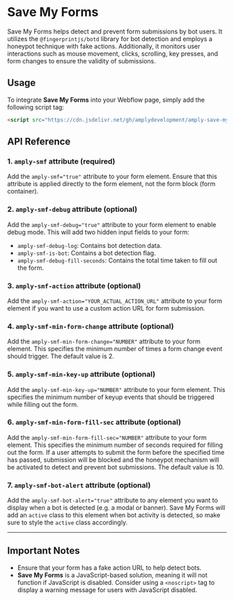 # Save My Forms

Save My Forms helps detect and prevent form submissions by bot users. It utilizes the `@fingerprintjs/botd` library for bot detection and employs a honeypot technique with fake actions. Additionally, it monitors user interactions such as mouse movement, clicks, scrolling, key presses, and form changes to ensure the validity of submissions.

## Usage

To integrate **Save My Forms** into your Webflow page, simply add the following script tag:

```html
<script src="https://cdn.jsdelivr.net/gh/amplydevelopment/amply-save-my-form@57cc8ae0d9c1523db6447ab70e248c8a04fbfbe0/index.js"></script>
```

## API Reference

### 1. `amply-smf` attribute (required)

Add the `amply-smf="true"` attribute to your form element. Ensure that this attribute is applied directly to the form element, not the form block (form container).

### 2. `amply-smf-debug` attribute (optional)

Add the `amply-smf-debug="true"` attribute to your form element to enable debug mode. This will add two hidden input fields to your form:

- `amply-smf-debug-log`: Contains bot detection data.
- `amply-smf-is-bot`: Contains a bot detection flag.
- `amply-smf-debug-fill-seconds`: Contains the total time taken to fill out the form.

### 3. `amply-smf-action` attribute (optional)

Add the `amply-smf-action="YOUR_ACTUAL_ACTION_URL"` attribute to your form element if you want to use a custom action URL for form submission.

### 4. `amply-smf-min-form-change` attribute (optional)

Add the `amply-smf-min-form-change="NUMBER"` attribute to your form element. This specifies the minimum number of times a form change event should trigger. The default value is 2.

### 5. `amply-smf-min-key-up` attribute (optional)

Add the `amply-smf-min-key-up="NUMBER"` attribute to your form element. This specifies the minimum number of keyup events that should be triggered while filling out the form.

### 6. `amply-smf-min-form-fill-sec` attribute (optional)

Add the `amply-smf-min-form-fill-sec="NUMBER"` attribute to your form element. This specifies the minimum number of seconds required for filling out the form. If a user attempts to submit the form before the specified time has passed, submission will be blocked and the honeypot mechanism will be activated to detect and prevent bot submissions. The default value is 10.

### 7. `amply-smf-bot-alert` attribute (optional)

Add the `amply-smf-bot-alert="true"` attribute to any element you want to display when a bot is detected (e.g. a modal or banner). Save My Forms will add an `active` class to this element when bot activity is detected, so make sure to style the `active` class accordingly.


---

## Important Notes

- Ensure that your form has a fake action URL to help detect bots.
- **Save My Forms** is a JavaScript-based solution, meaning it will not function if JavaScript is disabled. Consider using a `<noscript>` tag to display a warning message for users with JavaScript disabled.
